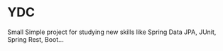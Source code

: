 # YDC

Small Simple project for studying new skills like Spring Data JPA, JUnit,  Spring Rest, Boot...
